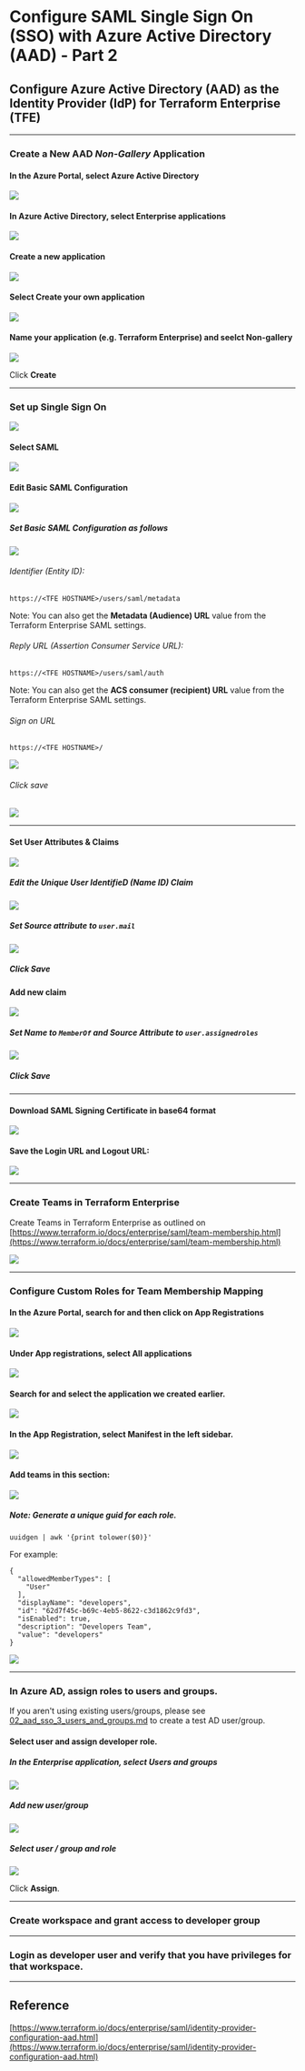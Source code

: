 # Configure SAML Single Sign On (SSO) with Azure Active Directory (AAD) - Part 2

## Configure Azure Active Directory (AAD) as the Identity Provider (IdP) for Terraform Enterprise (TFE)

---

### Create a New AAD *Non-Gallery* Application

#### In the Azure Portal, select Azure Active Directory

![](screenshots/26.png?raw=true)

#### In Azure Active Directory, select Enterprise applications

![](screenshots/27.png?raw=true)

#### Create a new application

![](screenshots/28.png?raw=true)

#### Select Create your own application

![](screenshots/29.png?raw=true)

#### Name your application (e.g. Terraform Enterprise) and seelct Non-gallery

![](screenshots/30.png?raw=true)

Click **Create**

---

### Set up Single Sign On

![](screenshots/31.png?raw=true)

#### Select SAML

![](screenshots/32.png?raw=true)

#### Edit Basic SAML Configuration

![](screenshots/33.png?raw=true)

##### Set Basic SAML Configuration as follows

![](screenshots/34.png?raw=true)

###### Identifier (Entity ID):

```
https://<TFE HOSTNAME>/users/saml/metadata
```

Note: You can also get the **Metadata (Audience) URL** value from the Terraform Enterprise SAML settings.


###### Reply URL (Assertion Consumer Service URL):

```
https://<TFE HOSTNAME>/users/saml/auth
```

Note: You can also get the **ACS consumer (recipient) URL** value from the Terraform Enterprise SAML settings.

###### Sign on URL

```
https://<TFE HOSTNAME>/
```

![](screenshots/35.png?raw=true)

###### Click save

![](screenshots/36.png?raw=true)

---

#### Set User Attributes & Claims

![](screenshots/37.png?raw=true)

##### Edit the Unique User IdentifieD (Name ID) Claim

![](screenshots/38.png?raw=true)

##### Set Source attribute to `user.mail`

![](screenshots/39.png?raw=true)

##### Click Save


#### Add new claim

![](screenshots/40.png?raw=true)

##### Set Name to `MemberOf` and Source Attribute to `user.assignedroles`

![](screenshots/41.png?raw=true)

##### Click Save

---

#### Download SAML Signing Certificate in base64 format

![](screenshots/42.png?raw=true)

#### Save the **Login URL** and **Logout URL**:

![](screenshots/43.png?raw=true)

---

### Create Teams in Terraform Enterprise

Create Teams in Terraform Enterprise as outlined on [https://www.terraform.io/docs/enterprise/saml/team-membership.html](https://www.terraform.io/docs/enterprise/saml/team-membership.html)

![](screenshots/44.png?raw=true)

---

### Configure Custom Roles for Team Membership Mapping

#### In the Azure Portal, search for and then click on **App Registrations**

![](screenshots/46.png?raw=true)

#### Under App registrations, select **All applications**

![](screenshots/47.png?raw=true)

#### Search for and select the application we created earlier.

![](screenshots/48.png?raw=true)

#### In the App Registration, select **Manifest** in the left sidebar.

![](screenshots/49.png?raw=true)

#### Add teams in this section:

![](screenshots/50.png?raw=true)

##### Note: Generate a unique guid for each role.

```
uuidgen | awk '{print tolower($0)}'
```

For example:

```
{
  "allowedMemberTypes": [
    "User"
  ],
  "displayName": "developers",
  "id": "62d7f45c-b69c-4eb5-8622-c3d1862c9fd3",
  "isEnabled": true,
  "description": "Developers Team",
  "value": "developers"
}
```

![](screenshots/51.png?raw=true)

---

### In Azure AD, assign roles to users and groups.

If you aren't using existing users/groups, please see [02_aad_sso_3_users_and_groups.md](02_aad_sso_3_users_and_groups.md) to create a test AD user/group.

#### Select user and assign developer role.

##### In the Enterprise application, select Users and groups

![](screenshots/57.png?raw=true)

##### Add new user/group

![](screenshots/58.png?raw=true)

##### Select user / group and role

![](screenshots/59.png?raw=true)

Click **Assign**.

---

### Create workspace and grant access to developer group

---

### Login as developer user and verify that you have privileges for that workspace.

---

## Reference

[https://www.terraform.io/docs/enterprise/saml/identity-provider-configuration-aad.html](https://www.terraform.io/docs/enterprise/saml/identity-provider-configuration-aad.html)

